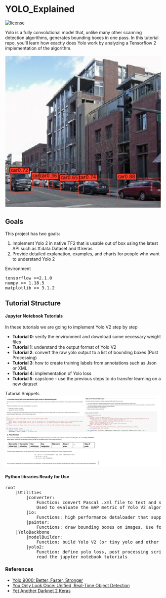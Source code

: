 # YOLO_Explained
[![license](https://img.shields.io/github/license/mashape/apistatus.svg)](LICENSE)  

Yolo is a fully convolutional model that, unlike many other scanning detection algorithms, generates bounding boxes in one pass. 
In this tutorial repo, you'll learn how exactly does Yolo work by analyzing a Tensorflow 2
implementation of the algorithm.

![Cover](Misc/CoverPage.jpg)
## Goals 
This project has two goals: 
1. Implement Yolo 2 in native TF2 that is usable out of box using the latest API such as tf.data.Dataset and tf.keras 
2. Provide detailed explanation, examples, and charts for people who want to understand Yolo 2

Environment
<pre>
tensorflow >=2.1.0
numpy >= 1.18.5
matplotlib >= 3.1.2
</pre>

## Tutorial Structure 
#### Jupyter Notebook Tutorials  
In these tutorials we are going to implement Yolo V2 step by step 
* **Tutorial 0**: verify the environment and download some necessary weight files
* **Tutorial 1**: understand the output format of Yolo V2
* **Tutorial 2**: convert the raw yolo output to a list of bounding boxes (Post Processing)
* **Tutorial 3**: how to create training labels from annotations such as Json or XML
* **Tutorial 4**: implementation of Yolo loss 
* **Tutorial 5**: capstone - use the previous steps to do transfer learning on a new dataset 

Tutorial Snippets 
![Snippet](Misc/Snippet.jpg)
#### Python libraries Ready for Use
<pre>
root
    |Utilities
        |converter: 
            Function: convert Pascal .xml file to text and save yolo output to text
            Used to evaluate the mAP metric of Yolo V2 algorithm.
        |io:
            Functions: high performance dataloader that supports parallel loading and distributed training
        |painter:
            Functions: draw bounding boxes on images. Use for visualization 
    |YoloBackbone
        |modelBuilder: 
            Function: build Yolo V2 (or tiny yolo and other v2 variants) from .cfg file
        |yolo2:
            Function: define yolo loss, post processing scripts, etc. To understand these scripts, please 
            read the jupyter notebook tutorials
</pre>


### References 
* [Yolo 9000: Better, Faster, Stronger](https://arxiv.org/abs/1612.08242)
* [You Only Look Once: Unified, Real-Time Object Detection](https://arxiv.org/abs/1506.02640)
* [Yet Another Darknet 2 Keras](https://github.com/allanzelener/YAD2K)


